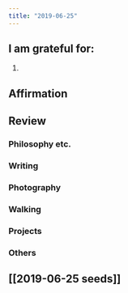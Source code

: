 ```yaml
---
title: "2019-06-25"
---
```

## I am grateful for:
1. 

## Affirmation

## Review
### Philosophy etc.

### Writing

### Photography

### Walking

### Projects

### Others

## [[2019-06-25 seeds]]
